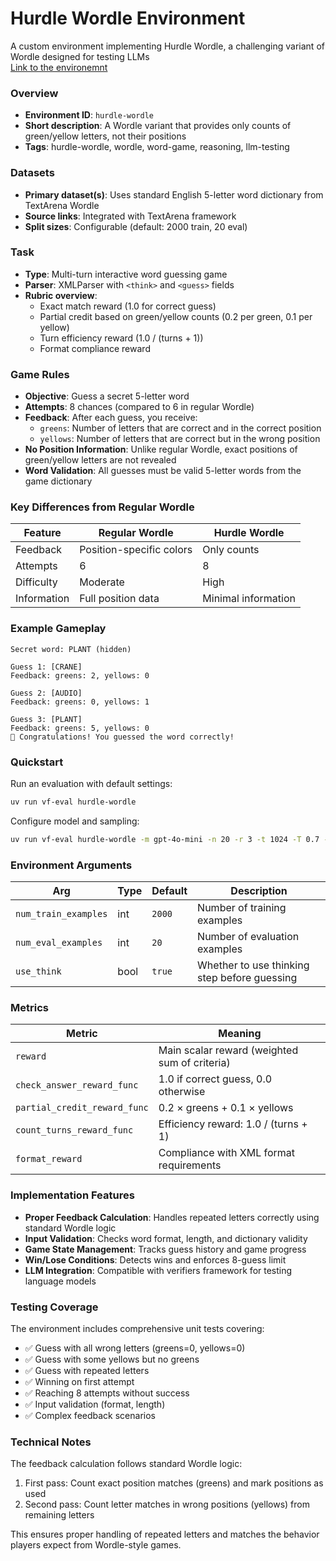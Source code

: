 # Hurdle Wordle Environment

A custom environment implementing Hurdle Wordle, a challenging variant of Wordle designed for testing LLMs <br>
[Link to the environemnt](https://app.primeintellect.ai/dashboard/environments/tnmy/hurdle-wordle)

### Overview
- **Environment ID**: `hurdle-wordle`
- **Short description**: A Wordle variant that provides only counts of green/yellow letters, not their positions
- **Tags**: hurdle-wordle, wordle, word-game, reasoning, llm-testing

### Datasets
- **Primary dataset(s)**: Uses standard English 5-letter word dictionary from TextArena Wordle
- **Source links**: Integrated with TextArena framework
- **Split sizes**: Configurable (default: 2000 train, 20 eval)

### Task
- **Type**: Multi-turn interactive word guessing game
- **Parser**: XMLParser with `<think>` and `<guess>` fields
- **Rubric overview**: 
  - Exact match reward (1.0 for correct guess)
  - Partial credit based on green/yellow counts (0.2 per green, 0.1 per yellow)
  - Turn efficiency reward (1.0 / (turns + 1))
  - Format compliance reward

### Game Rules

- **Objective**: Guess a secret 5-letter word
- **Attempts**: 8 chances (compared to 6 in regular Wordle)
- **Feedback**: After each guess, you receive:
  - `greens`: Number of letters that are correct and in the correct position
  - `yellows`: Number of letters that are correct but in the wrong position
- **No Position Information**: Unlike regular Wordle, exact positions of green/yellow letters are not revealed
- **Word Validation**: All guesses must be valid 5-letter words from the game dictionary

### Key Differences from Regular Wordle

| Feature | Regular Wordle | Hurdle Wordle |
|---------|---------------|---------------|
| Feedback | Position-specific colors | Only counts |
| Attempts | 6 | 8 |
| Difficulty | Moderate | High |
| Information | Full position data | Minimal information |

### Example Gameplay

```
Secret word: PLANT (hidden)

Guess 1: [CRANE]
Feedback: greens: 2, yellows: 0

Guess 2: [AUDIO] 
Feedback: greens: 0, yellows: 1

Guess 3: [PLANT]
Feedback: greens: 5, yellows: 0
🎉 Congratulations! You guessed the word correctly!
```

### Quickstart
Run an evaluation with default settings:

```bash
uv run vf-eval hurdle-wordle
```

Configure model and sampling:

```bash
uv run vf-eval hurdle-wordle -m gpt-4o-mini -n 20 -r 3 -t 1024 -T 0.7 -a '{"use_think": true}'
```

### Environment Arguments

| Arg | Type | Default | Description |
| --- | ---- | ------- | ----------- |
| `num_train_examples` | int | `2000` | Number of training examples |
| `num_eval_examples` | int | `20` | Number of evaluation examples |
| `use_think` | bool | `true` | Whether to use thinking step before guessing |

### Metrics

| Metric | Meaning |
| ------ | ------- |
| `reward` | Main scalar reward (weighted sum of criteria) |
| `check_answer_reward_func` | 1.0 if correct guess, 0.0 otherwise |
| `partial_credit_reward_func` | 0.2 × greens + 0.1 × yellows |
| `count_turns_reward_func` | Efficiency reward: 1.0 / (turns + 1) |
| `format_reward` | Compliance with XML format requirements |

### Implementation Features

- **Proper Feedback Calculation**: Handles repeated letters correctly using standard Wordle logic
- **Input Validation**: Checks word format, length, and dictionary validity  
- **Game State Management**: Tracks guess history and game progress
- **Win/Lose Conditions**: Detects wins and enforces 8-guess limit
- **LLM Integration**: Compatible with verifiers framework for testing language models

### Testing Coverage

The environment includes comprehensive unit tests covering:

- ✅ Guess with all wrong letters (greens=0, yellows=0)
- ✅ Guess with some yellows but no greens  
- ✅ Guess with repeated letters
- ✅ Winning on first attempt
- ✅ Reaching 8 attempts without success
- ✅ Input validation (format, length)
- ✅ Complex feedback scenarios

### Technical Notes

The feedback calculation follows standard Wordle logic:
1. First pass: Count exact position matches (greens) and mark positions as used
2. Second pass: Count letter matches in wrong positions (yellows) from remaining letters

This ensures proper handling of repeated letters and matches the behavior players expect from Wordle-style games.
